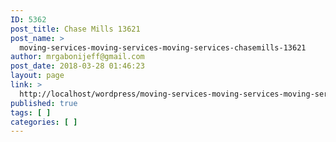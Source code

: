 ```yaml
---
ID: 5362
post_title: Chase Mills 13621
post_name: >
  moving-services-moving-services-moving-services-chasemills-13621
author: mrgabonijeff@gmail.com
post_date: 2018-03-28 01:46:23
layout: page
link: >
  http://localhost/wordpress/moving-services-moving-services-moving-services-chasemills-13621/
published: true
tags: [ ]
categories: [ ]
---
```

